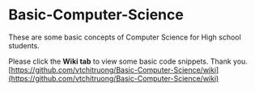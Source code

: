 # Basic-Computer-Science
These are some basic concepts of Computer Science for High school students.  

Please click the **Wiki tab** to view some basic code snippets. Thank you.  
[https://github.com/vtchitruong/Basic-Computer-Science/wiki](https://github.com/vtchitruong/Basic-Computer-Science/wiki)

